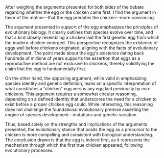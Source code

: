 After weighing the arguments presented for both sides of the debate regarding whether the egg or the chicken came first, I find the argument in favor of the motion—that the egg predates the chicken—more convincing.

The argument presented in support of the egg emphasizes the principles of evolutionary biology. It clearly outlines that species evolve over time, and that a bird closely resembling a chicken laid the first genetic egg from which the modern chicken emerged. This perspective recognizes the existence of eggs well before chickens originated, aligning with the facts of evolutionary development. The point made about the egg's existence dating back hundreds of millions of years supports the assertion that eggs as a reproductive method are not exclusive to chickens, thereby solidifying the claim that the egg is fundamentally first.

On the other hand, the opposing argument, while valid in emphasizing species identity and genetic definition, leans on a specific interpretation of what constitutes a “chicken” egg versus any egg laid previously by non-chickens. This argument requires a somewhat circular reasoning, depending on a defined identity that underscores the need for a chicken to exist before a proper chicken egg could. While interesting, this reasoning does not challenge the foundational evolutionary premise asserting the engine of species development—mutations and genetic variation.

Thus, based solely on the strengths and implications of the arguments presented, the evolutionary stance that posits the egg as a precursor to the chicken is more compelling and consistent with biological understanding. The conclusion drawn is that the egg is indeed first, as it represents the mechanism through which the first true chicken appeared, following evolutionary processes.